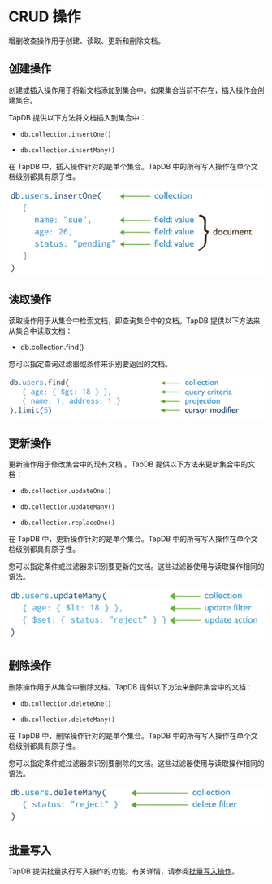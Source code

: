 # CRUD 操作

增删改查操作用于创建、读取、更新和删除文档。

## 创建操作

创建或插入操作用于将新文档添加到集合中。如果集合当前不存在，插入操作会创建集合。

TapDB 提供以下方法将文档插入到集合中：

- `db.collection.insertOne()`

- `db.collection.insertMany()`

在 TapDB 中，插入操作针对的是单个集合。TapDB 中的所有写入操作在单个文档级别都具有原子性。

![](../images/crud-annotated-mongodb-insertOne.bakedsvg.svg)

## 读取操作

读取操作用于从集合中检索文档，即查询集合中的文档。TapDB 提供以下方法来从集合中读取文档：

- db.collection.find()

您可以指定查询过滤器或条件来识别要返回的文档。

![](../images/crud-annotated-mongodb-find.bakedsvg.svg)

## 更新操作

更新操作用于修改集合中的现有文档 。TapDB 提供以下方法来更新集合中的文档：

- `db.collection.updateOne()`

- `db.collection.updateMany()`

- `db.collection.replaceOne()`

在 TapDB 中，更新操作针对的是单个集合。TapDB 中的所有写入操作在单个文档级别都具有原子性。

您可以指定条件或过滤器来识别要更新的文档。这些过滤器使用与读取操作相同的语法。

![](../images/crud-annotated-mongodb-updateMany.bakedsvg.svg)

## 删除操作

删除操作用于从集合中删除文档。TapDB 提供以下方法来删除集合中的文档：

- `db.collection.deleteOne()`

- `db.collection.deleteMany()`

在 TapDB 中，删除操作针对的是单个集合。TapDB 中的所有写入操作在单个文档级别都具有原子性。

您可以指定条件或过滤器来识别要删除的文档。这些过滤器使用与读取操作相同的语法。

![](../images/crud-annotated-mongodb-deleteMany.bakedsvg.svg)

## 批量写入

TapDB 提供批量执行写入操作的功能。有关详情，请参阅[批量写入操作](bulk-write-operations.md)。
